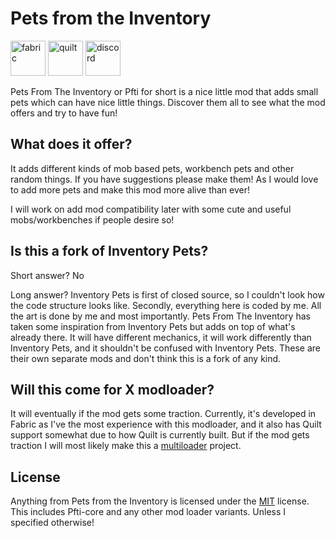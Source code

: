 # Pets from the Inventory

<a href="https://fabricmc.net/"><img alt="fabric" height="56" src="https://cdn.jsdelivr.net/npm/@intergrav/devins-badges@2/assets/cozy/supported/fabric_64h.png"></a>
<a href="https://quiltmc.org"><img alt="quilt" height="56" src="https://cdn.jsdelivr.net/npm/@intergrav/devins-badges@2/assets/cozy/supported/quilt_64h.png"></a>
<a href="https://discord.gg/E4NypRM8NG "><img alt="discord" height="56" src="https://cdn.jsdelivr.net/npm/@intergrav/devins-badges@2/assets/cozy/social/discord-plural_64h.png"></a>

Pets From The Inventory or Pfti for short is a nice little mod that adds small pets which can have nice little things.
Discover them all to see what the mod offers and try to have fun!

## What does it offer?

It adds different kinds of mob based pets, workbench pets and other random things. If you have suggestions please make them! As I would love to add more pets and make this mod more alive than ever!

I will work on add mod compatibility later with some cute and useful mobs/workbenches if people desire so!

## Is this a fork of Inventory Pets?

Short answer? No

Long answer? Inventory Pets is first of closed source, so I couldn't look how the code structure looks like. 
Secondly, everything here is coded by me. All the art is done by me and most importantly. Pets From The Inventory has taken some inspiration from Inventory Pets but adds on top of what's already there. 
It will have different mechanics, it will work differently than Inventory Pets, and it shouldn't be confused with Inventory Pets. These are their own separate mods and don't think this is a fork of any kind.

## Will this come for X modloader?

It will eventually if the mod gets some traction. Currently, it's developed in Fabric as I've the most experience with this modloader, and it also has Quilt support somewhat due to how Quilt is currently built. But if the mod gets traction I will most likely make this a [multiloader](https://github.com/jaredlll08/MultiLoader-Template) project.

## License

Anything from Pets from the Inventory is licensed under the [MIT](./LICENSE) license. This includes Pfti-core and any other mod loader variants. Unless I specified otherwise!